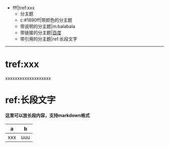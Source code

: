 - fff|tref:xxx
	- 分主题
	- c:#1890ff|带颜色的分主题
	- 带说明的分主题|m:balabala
	- 带链接的分主题|[百度](https://baidu.com)
	- 带引用的分主题|ref:长段文字

***
# tref:xxx
xxxxxxxxxxxxxxxxxxx

# ref:长段文字
#### 这里可以放长段内容，支持markdown格式

|a|b|
|-|-|
|xxx|uuu|